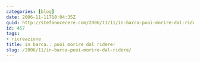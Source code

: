 ```yaml
---
categories: [blog]
date: 2006-11-11T18:04:35Z
guid: http://stefanocecere.com/2006/11/11/in-barca-puoi-morire-dal-ridere/
id: 457
tags:
- ricreazione
title: in barca.. puoi morire dal ridere!
slug: /2006/11/in-barca-puoi-morire-dal-ridere/
---
```


<div>
</div>